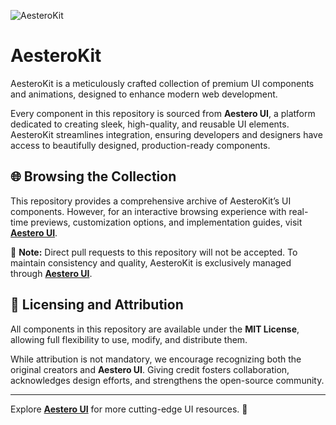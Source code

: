 ![AesteroKit](https://aestero-ui.vercel.app/blog-info/2)


# AesteroKit  
AesteroKit is a meticulously crafted collection of premium UI components and animations, designed to enhance modern web development.  

Every component in this repository is sourced from **Aestero UI**, a platform dedicated to creating sleek, high-quality, and reusable UI elements. AesteroKit streamlines integration, ensuring developers and designers have access to beautifully designed, production-ready components.  

## 🌐 Browsing the Collection  
This repository provides a comprehensive archive of AesteroKit’s UI components. However, for an interactive browsing experience with real-time previews, customization options, and implementation guides, visit **[Aestero UI](https://aestero-ui.vercel.app/)**.  

📌 **Note:** Direct pull requests to this repository will not be accepted. To maintain consistency and quality, AesteroKit is exclusively managed through  **[Aestero UI](https://aestero-ui.vercel.app/)**. 

## 📜 Licensing and Attribution  
All components in this repository are available under the **MIT License**, allowing full flexibility to use, modify, and distribute them.  

While attribution is not mandatory, we encourage recognizing both the original creators and **Aestero UI**. Giving credit fosters collaboration, acknowledges design efforts, and strengthens the open-source community.  

---

Explore **[Aestero UI](https://aestero-ui.vercel.app/)** for more cutting-edge UI resources. 🚀  
